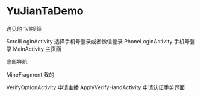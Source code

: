 # YuJianTaDemo
遇见他  1v1视频

ScrollLoginActivity  选择手机号登录或者微信登录
PhoneLoginActivity  手机号登录
MainActivity   主页面




底部导航

MineFragment  我的





VerifyOptionActivity  申请主播
ApplyVerifyHandActivity  申请认证手势界面